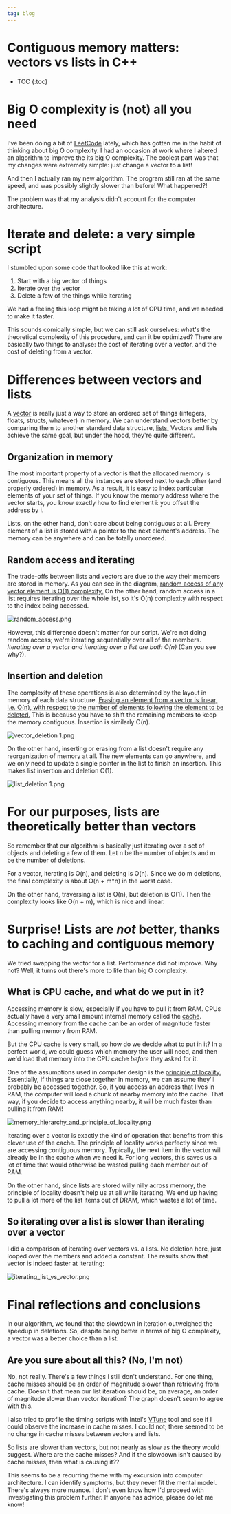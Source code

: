 ```yaml
---
tag: blog
---
```


# Contiguous memory matters: vectors vs lists in C++

* TOC
{:toc}


# Big O complexity is (not) all you need

I've been doing a bit of [LeetCode](https://leetcode.com/) lately, which has gotten me in the habit of thinking about big O complexity. I had an occasion at work where I altered an algorithm to improve the its big O complexity. The coolest part was that my changes were extremely simple: just change a vector to a list!

And then I actually ran my new algorithm. The program still ran at the same speed, and was possibly slightly slower than before! What happened?!

The problem was that my analysis didn't account for the computer architecture. 

# Iterate and delete: a very simple script

I stumbled upon some code that looked like this at work:

1. Start with a big vector of things
1. Iterate over the vector
1. Delete a few of the things while iterating

We had a feeling this loop might be taking a lot of CPU time, and we needed to make it faster.

This sounds comically simple, but we can still ask ourselves: what's the theoretical complexity of this procedure, and can it be optimized? There are basically two things to analyse: the cost of iterating over a vector, and the cost of deleting from a vector.

# Differences between vectors and lists

A [vector](https://cplusplus.com/reference/vector/vector/) is really just a way to store an ordered set of things (integers, floats, structs, whatever) in memory. We can understand vectors better by comparing them to another standard data structure, [lists.](https://cplusplus.com/reference/list/list/) Vectors and lists achieve the same goal, but under the hood, they're quite different.

## Organization in memory

The most important property of a vector is that the allocated memory is contiguous. This means all the instances are stored next to each other (and properly ordered) in memory. As a result, it is easy to index particular elements of your set of things. If you know the memory address where the vector starts, you know exactly how to find element i: you offset the address by i.

Lists, on the other hand, don't care about being contiguous at all. Every element of a list is stored with a pointer to the next element's address. The memory can be anywhere and can be totally unordered.

## Random access and iterating

The trade-offs between lists and vectors are due to the way their members are stored in memory. As you can see in the diagram, [random access of any vector element is O(1) complexity.](https://en.cppreference.com/w/cpp/container/vector) On the other hand, random access in a list requires iterating over the whole list, so it's O(n) complexity with respect to the index being accessed.

![random_access.png](/images/obsidian/random_access.png)

However, this difference doesn't matter for our script. We're not doing random access; we're iterating sequentially over all of the members. *Iterating over a vector and iterating over a list are both O(n)* (Can you see why?).

## Insertion and deletion

The complexity of these operations is also determined by the layout in memory of each data structure. [Erasing an element from a vector is linear, i.e. O(n), with respect to the number of elements following the element to be deleted.](https://cplusplus.com/reference/vector/vector/erase/) This is because you have to shift the remaining members to keep the memory contiguous. Insertion is similarly O(n).

![vector_deletion 1.png](/images/obsidian/vector_deletion%201.png)

On the other hand, inserting or erasing from a list doesn't require any reorganization of memory at all. The new elements can go anywhere, and we only need to update a single pointer in the list to finish an insertion. This makes list insertion and deletion O(1).

![list_deletion 1.png](/images/obsidian/list_deletion%201.png)

# For our purposes, lists are theoretically better than vectors

So remember that our algorithm is basically just iterating over a set of objects and deleting a few of them. Let n be the number of objects and m be the number of deletions.

For a vector, iterating is O(n), and deleting is O(n). Since we do m deletions, the final complexity is about O(n + m\*n) in the worst case.

On the other hand, traversing a list is O(n), but deletion is O(1). Then the complexity looks like O(n + m), which is nice and linear.

# Surprise! Lists are *not* better, thanks to caching and contiguous memory

We tried swapping the vector for a list. Performance did not improve. Why not? Well, it turns out there's more to life than big O complexity.

## What is CPU cache, and what do we put in it?

Accessing memory is slow, especially if you have to pull it from RAM. CPUs actually have a very small amount internal memory called the [cache](https://en.wikipedia.org/wiki/CPU_cache). Accessing memory from the cache can be an order of magnitude faster than pulling memory from RAM.

But the CPU cache is very small, so how do we decide what to put in it? In a perfect world, we could guess which memory the user will need, and then we'd load that memory into the CPU cache *before* they asked for it.

One of the assumptions used in computer design is the [principle of locality.](https://en.wikipedia.org/wiki/Locality_of_reference) Essentially, if things are close together in memory, we can assume they'll probably be accessed together. So, if you access an address that lives in RAM, the computer will load a chunk of nearby memory into the cache. That way, if you decide to access anything nearby, it will be much faster than pulling it from RAM!

![memory_hierarchy_and_principle_of_locality.png](/images/obsidian/memory_hierarchy_and_principle_of_locality.png)

Iterating over a vector is exactly the kind of operation that benefits from this clever use of the cache. The principle of locality works perfectly since we are accessing contiguous memory. Typically, the next item in the vector will already be in the cache when we need it. For long vectors, this saves us a lot of time that would otherwise be wasted pulling each member out of RAM.

On the other hand, since lists are stored willy nilly across memory, the principle of locality doesn't help us at all while iterating. We end up having to pull a lot more of the list items out of DRAM, which wastes a lot of time.

## So iterating over a list is slower than iterating over a vector

I did a comparison of iterating over vectors vs. a lists. No deletion here, just looped over the members and added a constant. The results show that vector is indeed faster at iterating:

![iterating_list_vs_vector.png](/images/obsidian/iterating_list_vs_vector.png)

# Final reflections and conclusions

In our algorithm, we found that the slowdown in iteration outweighed the speedup in deletions. So, despite being better in terms of big O complexity, a vector was a better choice than a list.

## Are you sure about all this? (No, I'm not)

No, not really. There's a few things I still don't understand. For one thing, cache misses should be an order of magnitude slower than retrieving from cache. Doesn't that mean our list iteration should be, on average, an order of magnitude slower than vector iteration? The graph doesn't seem to agree with this.

I also tried to profile the timing scripts with Intel's [VTune](https://www.intel.com/content/www/us/en/developer/tools/oneapi/vtune-profiler.html) tool and see if I could observe the increase in cache misses. I could not; there seemed to be no change in cache misses between vectors and lists.

So lists are slower than vectors, but not nearly as slow as the theory would suggest. Where are the cache misses? And if the slowdown isn't caused by cache misses, then what is causing it??

This seems to be a recurring theme with my excursion into computer architecture. I can identify symptoms, but they never fit the mental model. There's always more nuance. I don't even know how I'd proceed with investigating this problem further. If anyone has advice, please do let me know!

